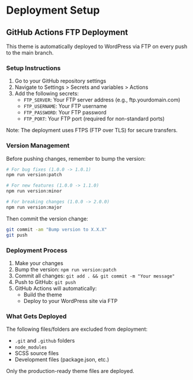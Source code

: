 # Deployment Setup

## GitHub Actions FTP Deployment

This theme is automatically deployed to WordPress via FTP on every push to the main branch.

### Setup Instructions

1. Go to your GitHub repository settings
2. Navigate to Settings > Secrets and variables > Actions
3. Add the following secrets:
   - `FTP_SERVER`: Your FTP server address (e.g., ftp.yourdomain.com)
   - `FTP_USERNAME`: Your FTP username
   - `FTP_PASSWORD`: Your FTP password
   - `FTP_PORT`: Your FTP port (required for non-standard ports)

Note: The deployment uses FTPS (FTP over TLS) for secure transfers.

### Version Management

Before pushing changes, remember to bump the version:

```bash
# For bug fixes (1.0.0 -> 1.0.1)
npm run version:patch

# For new features (1.0.0 -> 1.1.0)
npm run version:minor

# For breaking changes (1.0.0 -> 2.0.0)
npm run version:major
```

Then commit the version change:
```bash
git commit -am "Bump version to X.X.X"
git push
```

### Deployment Process

1. Make your changes
2. Bump the version: `npm run version:patch`
3. Commit all changes: `git add . && git commit -m "Your message"`
4. Push to GitHub: `git push`
5. GitHub Actions will automatically:
   - Build the theme
   - Deploy to your WordPress site via FTP

### What Gets Deployed

The following files/folders are excluded from deployment:
- `.git` and `.github` folders
- `node_modules`
- SCSS source files
- Development files (package.json, etc.)

Only the production-ready theme files are deployed.
